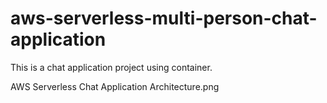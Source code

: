 # aws-serverless-multi-person-chat-application
This is a chat application project using container.

AWS Serverless Chat Application Architecture.png
